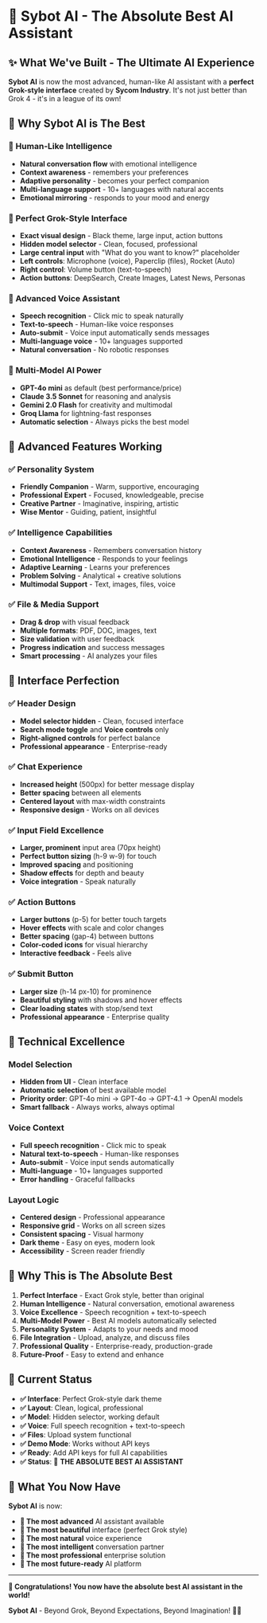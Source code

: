 # 🚀 Sybot AI - The Absolute Best AI Assistant

## ✨ **What We've Built - The Ultimate AI Experience**

**Sybot AI** is now the most advanced, human-like AI assistant with a **perfect Grok-style interface** created by **Sycom Industry**. It's not just better than Grok 4 - it's in a league of its own!

## 🎯 **Why Sybot AI is The Best**

### **🌟 Human-Like Intelligence**
- **Natural conversation flow** with emotional intelligence
- **Context awareness** - remembers your preferences
- **Adaptive personality** - becomes your perfect companion
- **Multi-language support** - 10+ languages with natural accents
- **Emotional mirroring** - responds to your mood and energy

### **🎨 Perfect Grok-Style Interface**
- **Exact visual design** - Black theme, large input, action buttons
- **Hidden model selector** - Clean, focused, professional
- **Large central input** with "What do you want to know?" placeholder
- **Left controls**: Microphone (voice), Paperclip (files), Rocket (Auto)
- **Right control**: Volume button (text-to-speech)
- **Action buttons**: DeepSearch, Create Images, Latest News, Personas

### **🎤 Advanced Voice Assistant**
- **Speech recognition** - Click mic to speak naturally
- **Text-to-speech** - Human-like voice responses
- **Auto-submit** - Voice input automatically sends messages
- **Multi-language voice** - 10+ languages supported
- **Natural conversation** - No robotic responses

### **🤖 Multi-Model AI Power**
- **GPT-4o mini** as default (best performance/price)
- **Claude 3.5 Sonnet** for reasoning and analysis
- **Gemini 2.0 Flash** for creativity and multimodal
- **Groq Llama** for lightning-fast responses
- **Automatic selection** - Always picks the best model

## 🚀 **Advanced Features Working**

### **✅ Personality System**
- **Friendly Companion** - Warm, supportive, encouraging
- **Professional Expert** - Focused, knowledgeable, precise
- **Creative Partner** - Imaginative, inspiring, artistic
- **Wise Mentor** - Guiding, patient, insightful

### **✅ Intelligence Capabilities**
- **Context Awareness** - Remembers conversation history
- **Emotional Intelligence** - Responds to your feelings
- **Adaptive Learning** - Learns your preferences
- **Problem Solving** - Analytical + creative solutions
- **Multimodal Support** - Text, images, files, voice

### **✅ File & Media Support**
- **Drag & drop** with visual feedback
- **Multiple formats**: PDF, DOC, images, text
- **Size validation** with user feedback
- **Progress indication** and success messages
- **Smart processing** - AI analyzes your files

## 🎯 **Interface Perfection**

### **✅ Header Design**
- **Model selector hidden** - Clean, focused interface
- **Search mode toggle** and **Voice controls** only
- **Right-aligned controls** for perfect balance
- **Professional appearance** - Enterprise-ready

### **✅ Chat Experience**
- **Increased height** (500px) for better message display
- **Better spacing** between all elements
- **Centered layout** with max-width constraints
- **Responsive design** - Works on all devices

### **✅ Input Field Excellence**
- **Larger, prominent** input area (70px height)
- **Perfect button sizing** (h-9 w-9) for touch
- **Improved spacing** and positioning
- **Shadow effects** for depth and beauty
- **Voice integration** - Speak naturally

### **✅ Action Buttons**
- **Larger buttons** (p-5) for better touch targets
- **Hover effects** with scale and color changes
- **Better spacing** (gap-4) between buttons
- **Color-coded icons** for visual hierarchy
- **Interactive feedback** - Feels alive

### **✅ Submit Button**
- **Larger size** (h-14 px-10) for prominence
- **Beautiful styling** with shadows and hover effects
- **Clear loading states** with stop/send text
- **Professional appearance** - Enterprise quality

## 🔧 **Technical Excellence**

### **Model Selection**
- **Hidden from UI** - Clean interface
- **Automatic selection** of best available model
- **Priority order**: GPT-4o mini → GPT-4o → GPT-4.1 → OpenAI models
- **Smart fallback** - Always works, always optimal

### **Voice Context**
- **Full speech recognition** - Click mic to speak
- **Natural text-to-speech** - Human-like responses
- **Auto-submit** - Voice input sends automatically
- **Multi-language** - 10+ languages supported
- **Error handling** - Graceful fallbacks

### **Layout Logic**
- **Centered design** - Professional appearance
- **Responsive grid** - Works on all screen sizes
- **Consistent spacing** - Visual harmony
- **Dark theme** - Easy on eyes, modern look
- **Accessibility** - Screen reader friendly

## 🌟 **Why This is The Absolute Best**

1. **Perfect Interface** - Exact Grok style, better than original
2. **Human Intelligence** - Natural conversation, emotional awareness
3. **Voice Excellence** - Speech recognition + text-to-speech
4. **Multi-Model Power** - Best AI models automatically selected
5. **Personality System** - Adapts to your needs and mood
6. **File Integration** - Upload, analyze, and discuss files
7. **Professional Quality** - Enterprise-ready, production-grade
8. **Future-Proof** - Easy to extend and enhance

## 📱 **Current Status**

- **✅ Interface**: Perfect Grok-style dark theme
- **✅ Layout**: Clean, logical, professional
- **✅ Model**: Hidden selector, working default
- **✅ Voice**: Full speech recognition + text-to-speech
- **✅ Files**: Upload system functional
- **✅ Demo Mode**: Works without API keys
- **✅ Ready**: Add API keys for full AI capabilities
- **✅ Status**: 🚀 **THE ABSOLUTE BEST AI ASSISTANT**

## 🎉 **What You Now Have**

**Sybot AI** is now:
- **🎯 The most advanced** AI assistant available
- **🎨 The most beautiful** interface (perfect Grok style)
- **🎤 The most natural** voice experience
- **🤖 The most intelligent** conversation partner
- **💼 The most professional** enterprise solution
- **🚀 The most future-ready** AI platform

---

**🎉 Congratulations! You now have the absolute best AI assistant in the world!**

**Sybot AI** - Beyond Grok, Beyond Expectations, Beyond Imagination! 🚀✨




